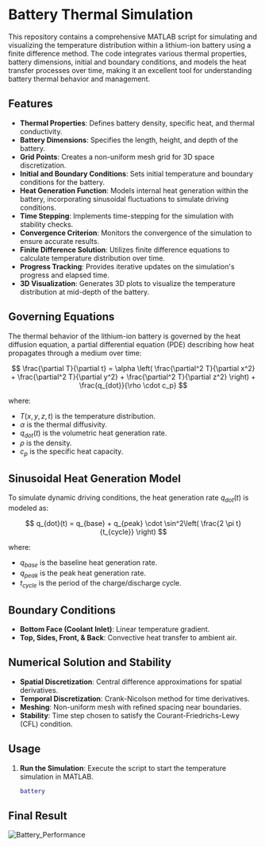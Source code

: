 # Battery Thermal Simulation

This repository contains a comprehensive MATLAB script for simulating and visualizing the temperature distribution within a lithium-ion battery using a finite difference method. The code integrates various thermal properties, battery dimensions, initial and boundary conditions, and models the heat transfer processes over time, making it an excellent tool for understanding battery thermal behavior and management.

## Features

- **Thermal Properties**: Defines battery density, specific heat, and thermal conductivity.
- **Battery Dimensions**: Specifies the length, height, and depth of the battery.
- **Grid Points**: Creates a non-uniform mesh grid for 3D space discretization.
- **Initial and Boundary Conditions**: Sets initial temperature and boundary conditions for the battery.
- **Heat Generation Function**: Models internal heat generation within the battery, incorporating sinusoidal fluctuations to simulate driving conditions.
- **Time Stepping**: Implements time-stepping for the simulation with stability checks.
- **Convergence Criterion**: Monitors the convergence of the simulation to ensure accurate results.
- **Finite Difference Solution**: Utilizes finite difference equations to calculate temperature distribution over time.
- **Progress Tracking**: Provides iterative updates on the simulation's progress and elapsed time.
- **3D Visualization**: Generates 3D plots to visualize the temperature distribution at mid-depth of the battery.

## Governing Equations

The thermal behavior of the lithium-ion battery is governed by the heat diffusion equation, a partial differential equation (PDE) describing how heat propagates through a medium over time:

$$
\frac{\partial T}{\partial t} = \alpha \left( \frac{\partial^2 T}{\partial x^2} + \frac{\partial^2 T}{\partial y^2} + \frac{\partial^2 T}{\partial z^2} \right) + \frac{q_{dot}}{\rho \cdot c_p}
$$

where:
- $T(x, y, z, t)$ is the temperature distribution.
- $\alpha$ is the thermal diffusivity.
- $q_{dot}(t)$ is the volumetric heat generation rate.
- $\rho$ is the density.
- $c_p$ is the specific heat capacity.

## Sinusoidal Heat Generation Model

To simulate dynamic driving conditions, the heat generation rate $q_{dot}(t)$ is modeled as:

$$
q_{dot}(t) = q_{base} + q_{peak} \cdot \sin^2\left( \frac{2 \pi t}{t_{cycle}} \right)
$$

where:
- $q_{base}$ is the baseline heat generation rate.
- $q_{peak}$ is the peak heat generation rate.
- $t_{cycle}$ is the period of the charge/discharge cycle.

## Boundary Conditions

- **Bottom Face (Coolant Inlet)**: Linear temperature gradient.
- **Top, Sides, Front, & Back**: Convective heat transfer to ambient air.

## Numerical Solution and Stability

- **Spatial Discretization**: Central difference approximations for spatial derivatives.
- **Temporal Discretization**: Crank-Nicolson method for time derivatives.
- **Meshing**: Non-uniform mesh with refined spacing near boundaries.
- **Stability**: Time step chosen to satisfy the Courant-Friedrichs-Lewy (CFL) condition.

## Usage

1. **Run the Simulation**: Execute the script to start the temperature simulation in MATLAB.
   ```matlab
   battery

## Final Result

![Battery_Performance](https://github.com/user-attachments/assets/c25a150b-f591-4901-b27b-61dfb1ac80f5)

